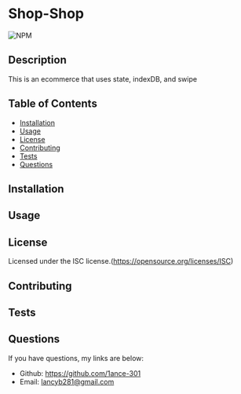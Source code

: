 # Shop-Shop

  ![NPM](https://img.shields.io/npm/l/glob?style=flat-square)

  ## Description
  This is an ecommerce that uses state, indexDB, and swipe 

  ## Table of Contents
  * [Installation](#installation)
  * [Usage](#usage)
  * [License](#license)
  * [Contributing](#contributing)
  * [Tests](#tests)
  * [Questions](#questions)

  ## Installation
  

  ## Usage
  

  ## License
  Licensed under the ISC license.(https://opensource.org/licenses/ISC)

  ## Contributing
  

  ## Tests
  

  ## Questions
  If you have questions, my links are below:
  - Github: https://github.com/1ance-301
  - Email: lancyb281@gmail.com